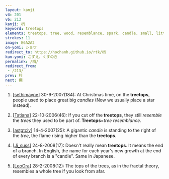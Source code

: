 ```yaml
---
layout: kanji
v4: 201
v6: 213
kanji: 梢
keyword: treetops
elements: treetops, tree, wood, resemblance, spark, candle, small, little, moon, month, flesh, part of the body
strokes: 11
image: E6A2A2
on-yomi: ショウ
redirect_to: https://hochanh.github.io/rtk/梢
kun-yomi: こずえ、くすのき
permalink: /梢/
redirect_from:
 - /213/
prev: 枠
next: 棚
---
```


1) [<a href="http://kanji.koohii.com/profile/sethimayne">sethimayne</a>] 30-9-2007(184): At Christmas time, on the<strong> treetops</strong>, people used to place great big <em>candles</em> (Now we usually place a star instead).

2) [<a href="http://kanji.koohii.com/profile/Tatiana">Tatiana</a>] 22-10-2006(46): If you cut off the<strong> treetops</strong>, they still <em>resemble</em> the <em>trees</em> they used to be part of.<strong> Treetops</strong>=<em>tree</em> <em>resemblance</em>.

3) [<a href="http://kanji.koohii.com/profile/astgtciv">astgtciv</a>] 14-4-2007(25): A gigantic <em>candle</em> is standing to the right of the <em>tree</em>, the flame rising higher than the<strong> treetops</strong>.

4) [<a href="http://kanji.koohii.com/profile/Ji_suss">Ji_suss</a>] 24-8-2008(17): Doesn&#039;t really mean<strong> treetops</strong>. It means the end of a branch. In English, the name for each year&#039;s new growth at the end of every branch is a &quot;candle&quot;. Same in Japanese.

5) [<a href="http://kanji.koohii.com/profile/LeoOra">LeoOra</a>] 28-2-2008(12): The tops of the trees, as in the fractal theory, resembles a whole tree if you look from afar.

